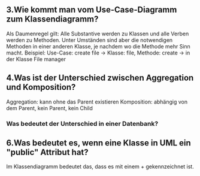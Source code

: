 ## 3.Wie kommt man vom Use-Case-Diagramm zum Klassendiagramm?

Als Daumenregel gilt: Alle Substantive werden zu Klassen und alle Verben werden zu Methoden. Unter Umständen sind aber die notwendigen Methoden in einer anderen Klasse, je nachdem wo die Methode mehr Sinn macht.
Beispiel: Use-Case: create file -> Klasse: file, Methode: create -> in der Klasse File manager

## 4.Was ist der Unterschied zwischen Aggregation und Komposition?
Aggregation: kann ohne das Parent existieren
Komposition: abhängig von dem Parent, kein Parent, kein Child

### Was bedeutet der Unterschied in einer Datenbank?

## 6.Was bedeutet es, wenn eine Klasse in UML ein "public" Attribut hat?
Im Klassendiagramm bedeutet das, dass es mit einem + gekennzeichnet ist.
